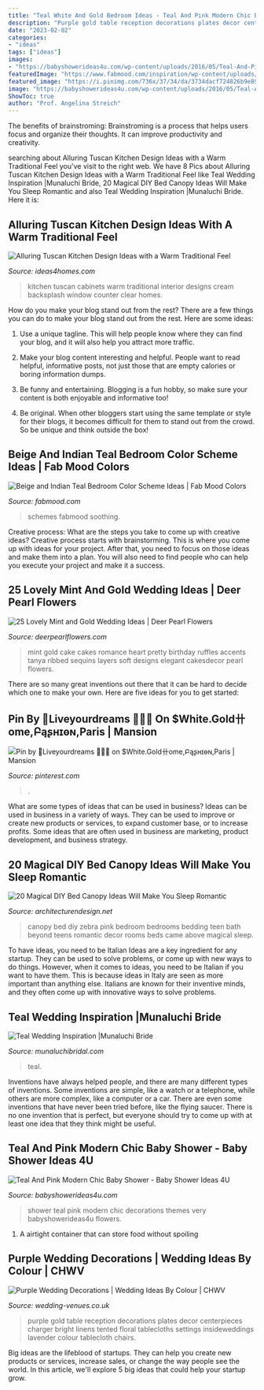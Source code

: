 ```yaml
---
title: "Teal White And Gold Bedroom Ideas - Teal And Pink Modern Chic Baby Shower"
description: "Purple gold table reception decorations plates decor centerpieces charger bright linens tented floral tablecloths settings insideweddings lavender colour tablecloth chairs"
date: "2023-02-02"
categories:
- "ideas"
tags: ["ideas"]
images:
- "https://babyshowerideas4u.com/wp-content/uploads/2016/05/Teal-And-Pink-Modern-Chic-Baby-Shower-Cupcakes.jpg"
featuredImage: "https://www.fabmood.com/inspiration/wp-content/uploads/2021/01/beige-and-indian-teal-bedroom-color-scheme-547x1024.jpg"
featured_image: "https://i.pinimg.com/736x/37/34/da/3734dacf724826b9e8988cb9a600500f.jpg"
image: "https://babyshowerideas4u.com/wp-content/uploads/2016/05/Teal-And-Pink-Modern-Chic-Baby-Shower-Cupcakes.jpg"
ShowToc: true
author: "Prof. Angelina Streich"
---
```



The benefits of brainstroming:
Brainstroming is a process that helps users focus and organize their thoughts. It can improve productivity and creativity.

	

		
searching about Alluring Tuscan Kitchen Design Ideas with a Warm Traditional Feel you've visit to the right web. We have 8 Pics about Alluring Tuscan Kitchen Design Ideas with a Warm Traditional Feel like Teal Wedding Inspiration |Munaluchi Bride, 20 Magical DIY Bed Canopy Ideas Will Make You Sleep Romantic and also Teal Wedding Inspiration |Munaluchi Bride. Here it is:
		
    
## Alluring Tuscan Kitchen Design Ideas With A Warm Traditional Feel

<img loading=lazy src="https://www.ideas4homes.com/wp-content/uploads/2015/08/Simple-White-Counter-and-Cabinets-near-Cream-Backsplash-near-Clear-Window-in-Tuscan-Kitchen-Design-Ideas.jpg" onerror="this.onerror=null;this.src='https://tse1.mm.bing.net/th?id=OIP.B8ZJJ7P_PyXkg2TOWL0ALgHaFz&amp;pid=15.1';" alt="Alluring Tuscan Kitchen Design Ideas with a Warm Traditional Feel">

_Source: ideas4homes.com_

>kitchen tuscan cabinets warm traditional interior designs cream backsplash window counter clear homes. 

	

How do you make your blog stand out from the rest?
There are a few things you can do to make your blog stand out from the rest. Here are some ideas: 
1. Use a unique tagline. This will help people know where they can find your blog, and it will also help you attract more traffic.

2. Make your blog content interesting and helpful. People want to read helpful, informative posts, not just those that are empty calories or boring information dumps.

3. Be funny and entertaining. Blogging is a fun hobby, so make sure your content is both enjoyable and informative too!

4. Be original. When other bloggers start using the same template or style for their blogs, it becomes difficult for them to stand out from the crowd. So be unique and think outside the box!


    
## Beige And Indian Teal Bedroom Color Scheme Ideas | Fab Mood Colors

<img loading=lazy src="https://www.fabmood.com/inspiration/wp-content/uploads/2021/01/beige-and-indian-teal-bedroom-color-scheme-547x1024.jpg" onerror="this.onerror=null;this.src='https://tse1.mm.bing.net/th?id=OIP.5TFIzEnka1D_X3hPmxKSiwHaN3&amp;pid=15.1';" alt="Beige and Indian Teal Bedroom Color Scheme Ideas | Fab Mood Colors">

_Source: fabmood.com_

>schemes fabmood soothing. 

	

Creative process: What are the steps you take to come up with creative ideas?
Creative process starts with brainstorming. This is where you come up with ideas for your project. After that, you need to focus on those ideas and make them into a plan. You will also need to find people who can help you execute your project and make it a success.

    
## 25 Lovely Mint And Gold Wedding Ideas | Deer Pearl Flowers

<img loading=lazy src="http://www.deerpearlflowers.com/wp-content/uploads/2015/06/mint-romance-Soft-mint-ribbed-layers-wedding-cake-with-gold-accents-and-sequins.jpg" onerror="this.onerror=null;this.src='https://tse1.mm.bing.net/th?id=OIP.BlSOghb-DalIT-Qiu5J4BAHaO4&amp;pid=15.1';" alt="25 Lovely Mint and Gold Wedding Ideas | Deer Pearl Flowers">

_Source: deerpearlflowers.com_

>mint gold cake cakes romance heart pretty birthday ruffles accents tanya ribbed sequins layers soft designs elegant cakesdecor pearl flowers. 

	

There are so many great inventions out there that it can be hard to decide which one to make your own. Here are five ideas for you to get started: 

    
## Pin By 💝Liveyourdreams 🍃🌷🍃 On $White.Gold卄ome,Բąʂʜɪѳɴ,Paris | Mansion

<img loading=lazy src="https://i.pinimg.com/736x/37/34/da/3734dacf724826b9e8988cb9a600500f.jpg" onerror="this.onerror=null;this.src='https://tse3.mm.bing.net/th?id=OIP.1-N7stmrftkr7iLLQF-4NwHaMK&amp;pid=15.1';" alt="Pin by 💝Liveyourdreams 🍃🌷🍃 on $White.Gold卄ome,Բąʂʜɪѳɴ,Paris | Mansion">

_Source: pinterest.com_

>. 

	

What are some types of ideas that can be used in business?
Ideas can be used in business in a variety of ways. They can be used to improve or create new products or services, to expand customer base, or to increase profits. Some ideas that are often used in business are marketing, product development, and business strategy.

    
## 20 Magical DIY Bed Canopy Ideas Will Make You Sleep Romantic

<img loading=lazy src="http://cdn.architecturendesign.net/wp-content/uploads/2015/07/AD-DIY-Bed-Canopy-18.jpg" onerror="this.onerror=null;this.src='https://tse4.mm.bing.net/th?id=OIP.AKjCfW2kRfPpCNHvgzt2rgHaJ7&amp;pid=15.1';" alt="20 Magical DIY Bed Canopy Ideas Will Make You Sleep Romantic">

_Source: architecturendesign.net_

>canopy bed diy zebra pink bedroom bedrooms bedding teen bath beyond teens romantic decor rooms beds came above magical sleep. 

	

To have ideas, you need to be Italian
Ideas are a key ingredient for any startup. They can be used to solve problems, or come up with new ways to do things. However, when it comes to ideas, you need to be Italian if you want to have them. This is because ideas in Italy are seen as more important than anything else. Italians are known for their inventive minds, and they often come up with innovative ways to solve problems.

    
## Teal Wedding Inspiration |Munaluchi Bride

<img loading=lazy src="https://www.munaluchibridal.com/wp-content/uploads/2015/02/Teal6.jpg" onerror="this.onerror=null;this.src='https://tse2.mm.bing.net/th?id=OIP.6WYHgFJZqj4bTjKSS4osTAHaLL&amp;pid=15.1';" alt="Teal Wedding Inspiration |Munaluchi Bride">

_Source: munaluchibridal.com_

>teal. 

	

Inventions have always helped people, and there are many different types of inventions. Some inventions are simple, like a watch or a telephone, while others are more complex, like a computer or a car. There are even some inventions that have never been tried before, like the flying saucer. There is no one invention that is perfect, but everyone should try to come up with at least one idea that they think might be useful.

    
## Teal And Pink Modern Chic Baby Shower - Baby Shower Ideas 4U

<img loading=lazy src="https://babyshowerideas4u.com/wp-content/uploads/2016/05/Teal-And-Pink-Modern-Chic-Baby-Shower-Cupcakes.jpg" onerror="this.onerror=null;this.src='https://tse4.mm.bing.net/th?id=OIP.BFeIYWquAwUsZLvfUHjfMgHaJ4&amp;pid=15.1';" alt="Teal And Pink Modern Chic Baby Shower - Baby Shower Ideas 4U">

_Source: babyshowerideas4u.com_

>shower teal pink modern chic decorations themes very babyshowerideas4u flowers. 

	

1. A airtight container that can store food without spoiling 

    
## Purple Wedding Decorations | Wedding Ideas By Colour | CHWV

<img loading=lazy src="https://www.wedding-venues.co.uk/sites/default/files/5-purple-wedding-decorations-gold-chairs-purple-tablecloths.jpg" onerror="this.onerror=null;this.src='https://tse2.mm.bing.net/th?id=OIP.iBeVFjS3eaa0MO1cUFvD7wHaLH&amp;pid=15.1';" alt="Purple Wedding Decorations | Wedding Ideas By Colour | CHWV">

_Source: wedding-venues.co.uk_

>purple gold table reception decorations plates decor centerpieces charger bright linens tented floral tablecloths settings insideweddings lavender colour tablecloth chairs. 

	

Big ideas are the lifeblood of startups. They can help you create new products or services, increase sales, or change the way people see the world. In this article, we'll explore 5 big ideas that could help your startup grow.

